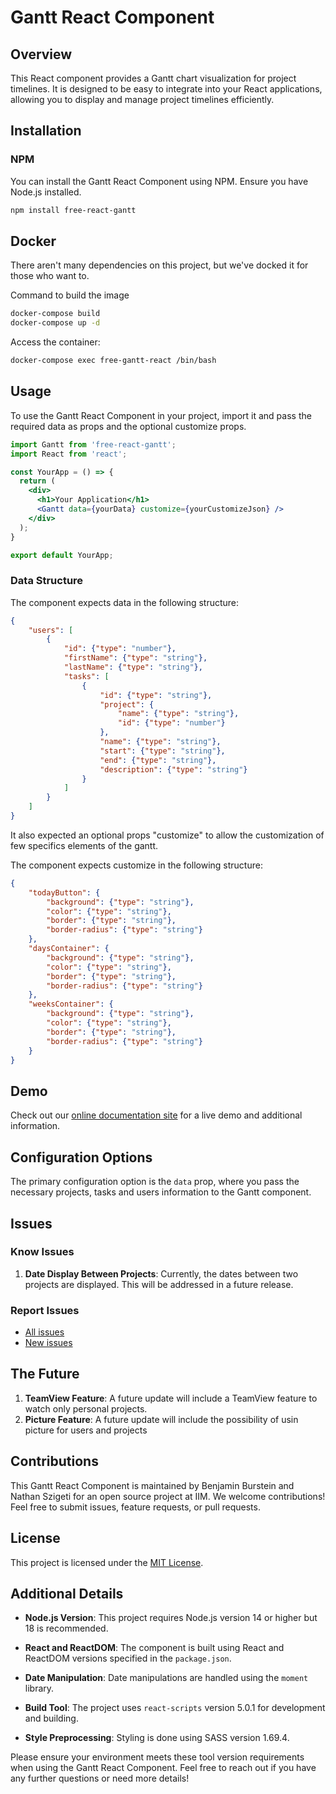 # Gantt React Component

## Overview

This React component provides a Gantt chart visualization for project timelines. 
It is designed to be easy to integrate into your React applications,
allowing you to display and manage project timelines efficiently.

## Installation

### NPM

You can install the Gantt React Component using NPM.
Ensure you have Node.js installed.

```bash
npm install free-react-gantt
```

## Docker

There aren't many dependencies on this project, but we've docked it for those who want to.

Command to build the image
```bash
docker-compose build
docker-compose up -d
```

Access the container:
```bash
docker-compose exec free-gantt-react /bin/bash
```

## Usage
To use the Gantt React Component in your project, 
import it and pass the required data as props and the optional customize props.

```jsx
import Gantt from 'free-react-gantt';
import React from 'react';

const YourApp = () => {
  return (
    <div>
      <h1>Your Application</h1>
      <Gantt data={yourData} customize={yourCustomizeJson} />
    </div>
  );
}

export default YourApp;
```

### Data Structure

The component expects data in the following structure:

```json
{
    "users": [
        {
            "id": {"type": "number"},
            "firstName": {"type": "string"},
            "lastName": {"type": "string"},
            "tasks": [
                {
                    "id": {"type": "string"},
                    "project": {
                        "name": {"type": "string"},
                        "id": {"type": "number"}
                    },
                    "name": {"type": "string"},
                    "start": {"type": "string"},
                    "end": {"type": "string"},
                    "description": {"type": "string"}
                }
            ]
        }
    ]
}
```
It also expected an optional props "customize" to allow the customization of 
few specifics elements of the gantt.

The component expects customize in the following structure:

```json
{
    "todayButton": {
        "background": {"type": "string"},
        "color": {"type": "string"},
        "border": {"type": "string"},
        "border-radius": {"type": "string"}
    },
    "daysContainer": {
        "background": {"type": "string"},
        "color": {"type": "string"},
        "border": {"type": "string"},
        "border-radius": {"type": "string"}
    },
    "weeksContainer": {
        "background": {"type": "string"},
        "color": {"type": "string"},
        "border": {"type": "string"},
        "border-radius": {"type": "string"}
    }
}
```

## Demo

Check out our [online documentation site](https://site.test) for a live demo and 
additional information.

## Configuration Options

The primary configuration option is the `data` prop, 
where you pass the necessary projects, tasks and users information to the Gantt component.

## Issues
### Know Issues

1. **Date Display Between Projects**: Currently, the dates between two projects are displayed. This will be addressed in a future release.

### Report Issues

- [All issues](https://github.com/nathanszig/react-gantt/issues/)
- [New issues](https://github.com/nathanszig/react-gantt/issues/new)

## The Future

1. **TeamView Feature**: A future update will include a TeamView feature to watch only personal projects.
2. **Picture Feature**: A future update will include the possibility of usin picture for users and projects

## Contributions

This Gantt React Component is maintained by Benjamin Burstein and Nathan Szigeti 
for an open source project at IIM.
We welcome contributions! Feel free to submit issues, feature requests, or pull requests.

## License

This project is licensed under the [MIT License](LICENSE).

## Additional Details

- **Node.js Version**: This project requires Node.js version 14 or higher but 18 is recommended.

- **React and ReactDOM**: The component is built using React and ReactDOM versions specified in the `package.json`.

- **Date Manipulation**: Date manipulations are handled using the `moment` library.

- **Build Tool**: The project uses `react-scripts` version 5.0.1 for development and building.

- **Style Preprocessing**: Styling is done using SASS version 1.69.4.

Please ensure your environment meets these tool version requirements when using the Gantt React Component. 
Feel free to reach out if you have any further questions or need more details!
